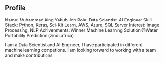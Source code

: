 ## Profile
Name: Muhammad King Yakub
Job Role: Data Scientist, AI Engineer
Skill Stack: Python, Keras, Sci-Kit Learn, AWS, Azure, SQL Server
Interest: Image Processing, NLP
Achivenments: Winner Machine Learning Solution @Water Portability Prediction (zindi.africa)

I am a Data Scientist and AI Engineer, I have participated in different machine learning competions. I am looking forward to working with a team and make contributions

